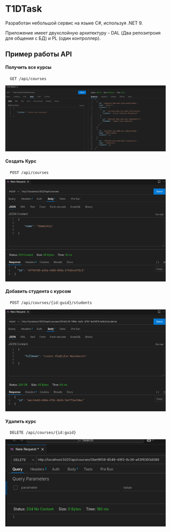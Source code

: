 
# T1DTask

Разработан небольшой сервис на языке C#, используя .NET 9.

Приложение имеет двухслойную архитектуру - DAL (Два репозитроия для общения с БД) и PL (один контроллер).

## Пример работы API 
#### Получить все курсы
```http
  GET /api/courses
```
![App Screenshot](https://github.com/dvlcx/T1DTask/blob/master/readme/courses-get.png?raw=true)

#### Создать Курс
```http
  POST /api/courses
```
![App Screenshot](https://github.com/dvlcx/T1DTask/blob/master/readme/courses-post.png?raw=true)

#### Добавить студента с курсом
```http
  POST /api/courses/{id:guid}/students
```
![App Screenshot](https://github.com/dvlcx/T1DTask/blob/master/readme/student-post.png?raw=true)

#### Удалить курс
```http
  DELETE /api/courses/{id:guid}
```
![App Screenshot](https://github.com/dvlcx/T1DTask/blob/master/readme/courses-delete.png?raw=true)
